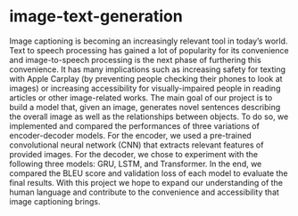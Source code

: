 # image-text-generation

Image captioning is becoming an increasingly relevant tool in today’s world. Text to speech processing has gained a lot of popularity for its convenience and image-to-speech processing is the next phase of furthering this convenience. It has many implications such as increasing safety for texting with Apple Carplay (by preventing people checking their phones to look at images) or increasing accessibility for visually-impaired people in reading articles or other image-related works. The main goal of our project is to build a model that, given an image, generates novel sentences describing the overall image as well as the relationships between objects. To do so, we implemented and compared the performances of three variations of encoder-decoder models. For the encoder, we used a pre-trained convolutional neural network (CNN) that extracts relevant features of provided images. For the decoder, we chose to experiment with the following three models: GRU, LSTM, and Transformer. In the end, we compared the BLEU score and validation loss of each model to evaluate the final results. With this project we hope to expand our understanding of the human language and contribute to the convenience and accessibility that image captioning brings.